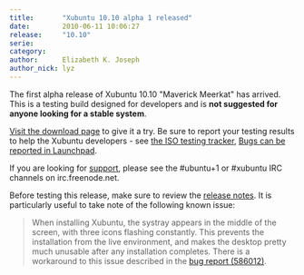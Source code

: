 ```yaml
---
title:       "Xubuntu 10.10 alpha 1 released"
date:        2010-06-11 10:06:27
release:     "10.10"
serie:       
category:    
author:      Elizabeth K. Joseph
author_nick: lyz
---
```


The first alpha release of Xubuntu 10.10 "Maverick Meerkat" has arrived. This is a testing build designed for developers and is **not suggested for anyone looking for a stable system**.

[Visit the download page](http://cdimage.ubuntu.com/xubuntu/releases/10.10/alpha-1/) to give it a try. Be sure to report your testing results to help the Xubuntu developers - see [the ISO testing tracker](http://iso.qa.ubuntu.com/qatracker/build/xubuntu/all), [Bugs can be reported in Launchpad](https://launchpad.net/ubuntu/+filebug/).

If you are looking for [support](http://xubuntu.org/help), please see the #ubuntu+1 or #xubuntu IRC channels on irc.freenode.net.

Before testing this release, make sure to review the [release notes](http://www.ubuntu.com/testing/maverick/alpha1). It is particularly useful to take note of the following known issue:

> When installing Xubuntu, the systray appears in the middle of the screen, with three icons flashing constantly. This prevents the installation from the live environment, and makes the desktop pretty much unusable after any installation completes. There is a workaround to this issue described in the [bug report (586012)](https://bugs.launchpad.net/bugs/586012).
